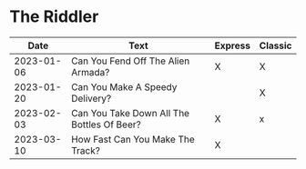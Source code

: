 # The Riddler


| Date       | Text                                            | Express | Classic |
| ---------- | ----------------------------------------------- | ------- | ----- |
| 2023-01-06 | Can You Fend Off The Alien Armada?			   | X       | X      |
| 2023-01-20 | Can You Make A Speedy Delivery?				   |         | X      |
| 2023-02-03 | Can You Take Down All The Bottles Of Beer?	   | X       | x      |
| 2023-03-10 | How Fast Can You Make The Track?                | X       |        |
